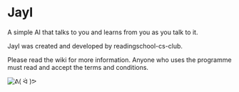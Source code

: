 # JayI
A simple AI that talks to you and learns from you as you talk to it.

JayI was created and developed by readingschool-cs-club.

Please read the wiki for more information.
Anyone who uses the programme must read and accept the terms and conditions.

![ᕕ( ᐛ )ᕗ](http://i0.kym-cdn.com/photos/images/facebook/000/674/495/6ff.gif)
